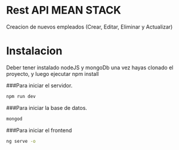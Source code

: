 <p align="center">
  <img src="">
</p>

# Rest API MEAN STACK

Creacion de nuevos empleados (Crear, Editar, Eliminar y Actualizar)

# Instalacion

Deber tener instalado nodeJS y mongoDb una vez hayas clonado el proyecto, y luego ejecutar npm install

###Para iniciar el servidor.

```bash
npm run dev
```

###Para iniciar la base de datos.

```bash
mongod
```
###Para iniciar el frontend

```bash
ng serve -o
```

